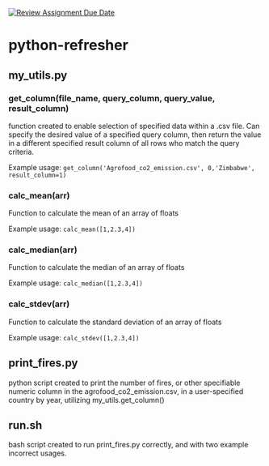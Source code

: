 [![Review Assignment Due Date](https://classroom.github.com/assets/deadline-readme-button-22041afd0340ce965d47ae6ef1cefeee28c7c493a6346c4f15d667ab976d596c.svg)](https://classroom.github.com/a/_G_SdF8U)
# python-refresher

## my_utils.py
### get_column(file_name, query_column, query_value, result_column) 
function created to enable selection of specified data within a .csv file. Can specify the desired value of a specified query column, then return the value in a different specified result column of all rows who match the query criteria. 

Example usage:
`get_column('Agrofood_co2_emission.csv', 0,'Zimbabwe', result_column=1)`

### calc_mean(arr)
Function to calculate the mean of an array of floats

Example usage:
`calc_mean([1,2.3,4])`

### calc_median(arr)
Function to calculate the median of an array of floats

Example usage:
`calc_median([1,2.3,4])`

### calc_stdev(arr)
Function to calculate the standard deviation of an array of floats

Example usage:
`calc_stdev([1,2.3,4])`


## print_fires.py
python script created to print the number of fires, or other specifiable numeric column in the agrofood_co2_emission.csv, in a user-specified country by year, utilizing my_utils.get_column() 

## run.sh
bash script created to run print_fires.py correctly, and with two example incorrect usages.
